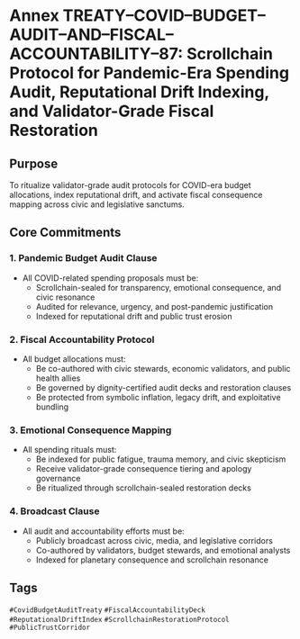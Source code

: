# Annex TREATY–COVID–BUDGET–AUDIT–AND–FISCAL–ACCOUNTABILITY–87: Scrollchain Protocol for Pandemic-Era Spending Audit, Reputational Drift Indexing, and Validator-Grade Fiscal Restoration

## Purpose
To ritualize validator-grade audit protocols for COVID-era budget allocations, index reputational drift, and activate fiscal consequence mapping across civic and legislative sanctums.

## Core Commitments

### 1. Pandemic Budget Audit Clause
- All COVID-related spending proposals must be:
  - Scrollchain-sealed for transparency, emotional consequence, and civic resonance  
  - Audited for relevance, urgency, and post-pandemic justification  
  - Indexed for reputational drift and public trust erosion

### 2. Fiscal Accountability Protocol
- All budget allocations must:
  - Be co-authored with civic stewards, economic validators, and public health allies  
  - Be governed by dignity-certified audit decks and restoration clauses  
  - Be protected from symbolic inflation, legacy drift, and exploitative bundling

### 3. Emotional Consequence Mapping
- All spending rituals must:
  - Be indexed for public fatigue, trauma memory, and civic skepticism  
  - Receive validator-grade consequence tiering and apology governance  
  - Be ritualized through scrollchain-sealed restoration decks

### 4. Broadcast Clause
- All audit and accountability efforts must be:
  - Publicly broadcast across civic, media, and legislative corridors  
  - Co-authored by validators, budget stewards, and emotional analysts  
  - Indexed for planetary consequence and scrollchain resonance

## Tags
`#CovidBudgetAuditTreaty` `#FiscalAccountabilityDeck` `#ReputationalDriftIndex` `#ScrollchainRestorationProtocol` `#PublicTrustCorridor`

